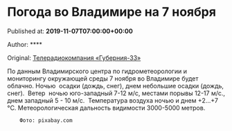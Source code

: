 
# Погода во Владимире на 7 ноября

Published at: **2019-11-07T07:00:00+00:00**

Author: ****

Original: [Телерадиокомпания «Губерния-33»](http://trc33.ru/news/society/pogoda-vo-vladimire-na-7-noyabrya/)

По данным Владимирского центра по гидрометеорологии и мониторингу окружающей среды 7 ноября во Владимире будет облачно. Ночью  осадки (дождь, снег), днем небольшие осадки (дождь, снег). 
Ветер  ночью юго-западный 7-12 м/с, местами порывы 12-17 м/с., днем западный 5 - 10 м/с. 
Температура воздуха ночью и днем +2…+7 °C.
Метеорологическая дальность видимости 3000-5000 метров.

        Фото: pixabay.com
      
